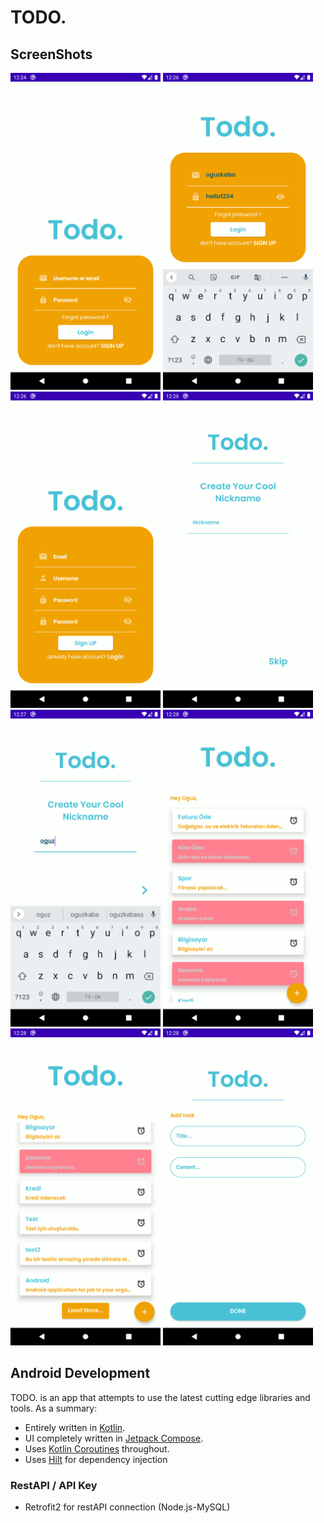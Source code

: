 # TODO.
## ScreenShots

<img src="screenshots/1-login.png" width=240 />  <img src="screenshots/2-login2.png" width=240 />  <img src="screenshots/3-signup.png" width=240 />  <img src="screenshots/4-createnick.png" width=240 />
<img src="screenshots/5-createnick2.png" width=240 />  <img src="screenshots/6-todolist.png" width=240 />  <img src="screenshots/7-todolist2.png" width=240 />  <img src="screenshots/8-addtodo.png" width=240 />

## Android Development

TODO. is an app that attempts to use the latest cutting edge libraries and tools. As a summary:

 * Entirely written in [Kotlin](https://kotlinlang.org/).
 * UI completely written in [Jetpack Compose](https://developer.android.com/jetpack/compose).
 * Uses [Kotlin Coroutines](https://kotlinlang.org/docs/reference/coroutines/coroutines-guide.html) throughout.
 * Uses [Hilt](https://dagger.dev/hilt/) for dependency injection
 
 ###  RestAPI / API Key
 
 * Retrofit2 for restAPI connection (Node.js-MySQL)
